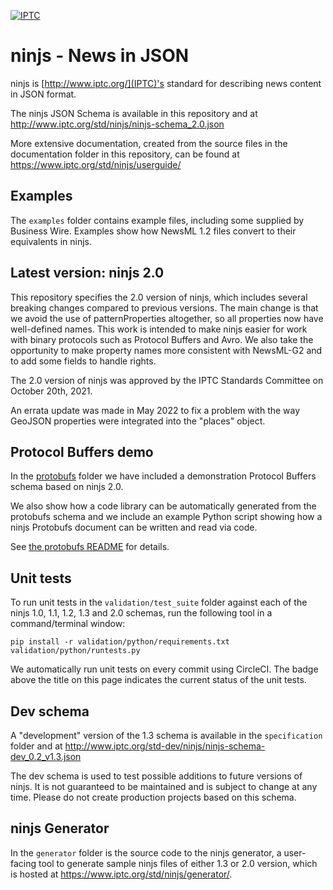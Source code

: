 [![IPTC](https://circleci.com/gh/iptc/newsinjson.svg?style=svg)](https://app.circleci.com/pipelines/github/iptc/newsinjson)

ninjs - News in JSON
====================

ninjs is [http://www.iptc.org/](IPTC)'s standard for describing news
content in JSON format.

The ninjs JSON Schema is available in this repository and at
http://www.iptc.org/std/ninjs/ninjs-schema_2.0.json

More extensive documentation, created from the source files in the
documentation folder in this repository, can be found at
https://www.iptc.org/std/ninjs/userguide/

Examples
--------

The `examples` folder contains example files, including some supplied
by Business Wire. Examples show how NewsML 1.2 files convert to their
equivalents in ninjs.

Latest version: ninjs 2.0
-------------------------

This repository specifies the 2.0 version of ninjs, which includes several
breaking changes compared to previous versions. The main change is that we
avoid the use of patternProperties altogether, so all properties now have
well-defined names. This work is intended to make ninjs easier for work with
binary protocols such as Protocol Buffers and Avro. We also take the
opportunity to make property names more consistent with NewsML-G2 and to add
some fields to handle rights.

The 2.0 version of ninjs was approved by the IPTC Standards Committee on
October 20th, 2021.

An errata update was made in May 2022 to fix a problem with the way GeoJSON
properties were integrated into the "places" object.

Protocol Buffers demo
---------------------

In the [protobufs](/protobufs) folder we have included a demonstration
Protocol Buffers schema based on ninjs 2.0.

We also show how a code library can be automatically generated from
the protobufs schema and we include an example Python script showing
how a ninjs Protobufs document can be written and read via code.

See [the protobufs README](/protobufs/README.md) for details.

Unit tests
----------

To run unit tests in the `validation/test_suite` folder against each
of the ninjs 1.0, 1.1, 1.2, 1.3 and 2.0 schemas, run the following
tool in a command/terminal window:

    pip install -r validation/python/requirements.txt
    validation/python/runtests.py 

We automatically run unit tests on every commit using CircleCI. The
badge above the title on this page indicates the current status of the
unit tests.

Dev schema
----------

A "development" version of the 1.3 schema is available in the `specification`
folder and at 
http://www.iptc.org/std-dev/ninjs/ninjs-schema-dev_0.2_v1.3.json

The dev schema is used to test possible additions to future versions of ninjs.
It is not guaranteed to be maintained and is subject to change at any time.
Please do not create production projects based on this schema.

ninjs Generator
---------------

In the `generator` folder is the source code to the ninjs generator, a
user-facing tool to generate sample ninjs files of either 1.3 or 2.0 version,  which is hosted at
https://www.iptc.org/std/ninjs/generator/. 

